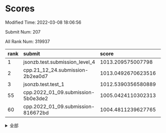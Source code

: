 # Scores

Modified Time: 2022-03-08 18:06:56

Submit Num: 207

All Rank Num: 319937

| rank |               submit               |       score        |       sigma        | pk_num |
| :--- | :--------------------------------- | :----------------- | :----------------- | :----- |
| 1    | jsonzb.test.submission_level_4     | 1013.209575007798  | 0.8014234425017641 | 6184   |
| 2    | cpp.21_12_24.submission-2b2ea0d7   | 1013.0492670623516 | 0.7994260368495186 | 6184   |
| 3    | jsonzb.test.test_1                 | 1012.5390356580889 | 0.8063321642069596 | 6181   |
| 55   | cpp.2022_01_09.submission-5b0e3de2 | 1005.0424110302313 | 0.7340138199689823 | 6179   |
| 60   | cpp.2022_01_09.submission-816672bd | 1004.4811239627765 | 0.71092946578551   | 6179   |


<details>
<summary>全部</summary>

| rank |                 submit                 |       score        |       sigma        | pk_num |
| :--- | :------------------------------------- | :----------------- | :----------------- | :----- |
| 1    | jsonzb.test.submission_level_4         | 1013.209575007798  | 0.8014234425017641 | 6184   |
| 2    | cpp.21_12_24.submission-2b2ea0d7       | 1013.0492670623516 | 0.7994260368495186 | 6184   |
| 3    | jsonzb.test.test_1                     | 1012.5390356580889 | 0.8063321642069596 | 6181   |
| 4    | gobigger.level_3.submission_level_3_38 | 1011.955930777557  | 0.8037864880694187 | 6178   |
| 5    | gobigger.level_3.submission_level_3_5  | 1011.8860127659932 | 0.7625493237617255 | 6183   |
| 6    | gobigger.level_3.submission_level_3_17 | 1011.4411625647268 | 0.7775950938230033 | 6186   |
| 7    | gobigger.level_3.submission_level_3_45 | 1011.4175260672498 | 0.760813972048704  | 6183   |
| 8    | gobigger.level_3.submission_level_3_8  | 1011.355576454573  | 0.7561732179431861 | 6183   |
| 9    | gobigger.level_3.submission_level_3_39 | 1011.2860455321087 | 0.7872878514102736 | 6188   |
| 10   | gobigger.level_3.submission_level_3_37 | 1011.2293600894913 | 0.7361803486036872 | 6185   |
| 11   | gobigger.level_3.submission_level_3_14 | 1011.1053251229691 | 0.7795706331449913 | 6183   |
| 12   | gobigger.level_3.submission_level_3_18 | 1011.0410585516711 | 0.792372377194206  | 6184   |
| 13   | gobigger.level_3.submission_level_3_6  | 1010.9352899380432 | 0.7691821700078516 | 6185   |
| 14   | gobigger.level_3.submission_level_3_9  | 1010.886814354743  | 0.7783080526244257 | 6189   |
| 15   | gobigger.level_3.submission_level_3_13 | 1010.8561497569341 | 0.7799742110800993 | 6182   |
| 16   | gobigger.level_3.submission_level_3_48 | 1010.8245020683199 | 0.7685063245783201 | 6187   |
| 17   | gobigger.level_3.submission_level_3_35 | 1010.6934521487757 | 0.759829844177722  | 6183   |
| 18   | gobigger.level_3.submission_level_3_24 | 1010.5634558878585 | 0.7765136584765618 | 6178   |
| 19   | gobigger.level_3.submission_level_3_19 | 1010.5454116024002 | 0.7548030101442925 | 6185   |
| 20   | gobigger.level_3.submission_level_3_27 | 1010.4206522747903 | 0.7573515684155915 | 6184   |
| 21   | gobigger.level_3.submission_level_3_2  | 1010.3833148820416 | 0.7660814409638229 | 6181   |
| 22   | gobigger.level_3.submission_level_3_11 | 1010.3537336353373 | 0.7608854963202483 | 6180   |
| 23   | gobigger.level_3.submission_level_3_3  | 1010.3282811802644 | 0.7629260560318708 | 6184   |
| 24   | gobigger.level_3.submission_level_3_26 | 1010.133473549987  | 0.7559860135792985 | 6181   |
| 25   | gobigger.level_3.submission_level_3_7  | 1010.0764620069992 | 0.7528839301669968 | 6184   |
| 26   | gobigger.level_3.submission_level_3_20 | 1010.0371930452957 | 0.7780396411688196 | 6179   |
| 27   | gobigger.level_3.submission_level_3_44 | 1009.9311195526014 | 0.7616002377390815 | 6179   |
| 28   | gobigger.level_3.submission_level_3_47 | 1009.907625279755  | 0.7535263512124962 | 6183   |
| 29   | gobigger.level_3.submission_level_3_46 | 1009.8452793548639 | 0.7734646672845488 | 6183   |
| 30   | gobigger.level_3.submission_level_3_15 | 1009.7436578192594 | 0.7737932285555906 | 6181   |
| 31   | gobigger.level_3.submission_level_3_33 | 1009.6494035908191 | 0.743773610641867  | 6183   |
| 32   | gobigger.level_3.submission_level_3_31 | 1009.6455762138188 | 0.749005701488865  | 6183   |
| 33   | gobigger.level_3.submission_level_3_22 | 1009.6265103822999 | 0.7636778505007457 | 6176   |
| 34   | gobigger.level_3.submission_level_3_10 | 1009.5857093515931 | 0.7571214566311941 | 6186   |
| 35   | gobigger.level_3.submission_level_3_43 | 1009.5804525473641 | 0.7710108375360352 | 6187   |
| 36   | gobigger.level_3.submission_level_3_41 | 1009.5392139598749 | 0.7605948393229477 | 6183   |
| 37   | gobigger.level_3.submission_level_3_34 | 1009.490787272942  | 0.7650901936523599 | 6180   |
| 38   | gobigger.level_3.submission_level_3_4  | 1009.4322570628875 | 0.7408374334550674 | 6184   |
| 39   | gobigger.level_3.submission_level_3_28 | 1009.3283318683377 | 0.7487379390475383 | 6184   |
| 40   | gobigger.level_3.submission_level_3_21 | 1009.3085098799781 | 0.7417652591614474 | 6183   |
| 41   | gobigger.level_3.submission_level_3_25 | 1009.192963774542  | 0.760473393232962  | 6180   |
| 42   | gobigger.level_3.submission_level_3_23 | 1009.07348159676   | 0.7447327152276991 | 6184   |
| 43   | gobigger.level_3.submission_level_3_49 | 1008.9654190872244 | 0.7662337883349571 | 6184   |
| 44   | gobigger.level_3.submission_level_3_32 | 1008.9466452995509 | 0.7743909617357341 | 6178   |
| 45   | gobigger.level_3.submission_level_3_36 | 1008.9331667955838 | 0.7398931921570554 | 6183   |
| 46   | gobigger.level_3.submission_level_3_30 | 1008.9255832531225 | 0.7504507144581144 | 6182   |
| 47   | gobigger.level_3.submission_level_3_29 | 1008.8757265866461 | 0.7355391178190441 | 6184   |
| 48   | gobigger.level_3.submission_level_3_1  | 1008.5523341934176 | 0.7442258494868407 | 6176   |
| 49   | gobigger.level_3.submission_level_3_42 | 1008.4043408675385 | 0.7465705675094859 | 6188   |
| 50   | gobigger.level_3.submission_level_3_0  | 1008.2083806969465 | 0.7360667125629133 | 6183   |
| 51   | gobigger.level_3.submission_level_3_40 | 1007.9841675023548 | 0.768206822314619  | 6174   |
| 52   | gobigger.level_3.submission_level_3_16 | 1007.9289008540605 | 0.7375775908271419 | 6182   |
| 53   | gobigger.level_3.submission_level_3_12 | 1007.802302043603  | 0.7349862689357302 | 6183   |
| 54   | gobigger.level_1.submission_level_1_29 | 1005.0598700541927 | 0.7081659505693363 | 6182   |
| 55   | cpp.2022_01_09.submission-5b0e3de2     | 1005.0424110302313 | 0.7340138199689823 | 6179   |
| 56   | gobigger.level_1.submission_level_1_38 | 1004.97138613154   | 0.7090993732969261 | 6183   |
| 57   | gobigger.level_1.submission_level_1_33 | 1004.7630754226457 | 0.7175940185539795 | 6178   |
| 58   | gobigger.level_1.submission_level_1_5  | 1004.6666327434016 | 0.7142832128733391 | 6180   |
| 59   | gobigger.level_1.submission_level_1_24 | 1004.5151231089059 | 0.7348857341050564 | 6180   |
| 60   | cpp.2022_01_09.submission-816672bd     | 1004.4811239627765 | 0.71092946578551   | 6179   |
| 61   | gobigger.level_1.submission_level_1_47 | 1004.408418410995  | 0.7173085072492822 | 6173   |
| 62   | gobigger.level_1.submission_level_1_46 | 1004.3596417524572 | 0.7169959841954863 | 6183   |
| 63   | gobigger.level_1.submission_level_1_4  | 1004.3272479689953 | 0.7011229727755212 | 6177   |
| 64   | gobigger.level_1.submission_level_1_1  | 1004.1253293943696 | 0.7197920357356661 | 6184   |
| 65   | gobigger.level_1.submission_level_1_3  | 1004.1083154668272 | 0.723519816326174  | 6181   |
| 66   | gobigger.level_1.submission_level_1_37 | 1003.9999362418406 | 0.7274282068129503 | 6176   |
| 67   | gobigger.level_1.submission_level_1_17 | 1003.9970160066289 | 0.7167819371423282 | 6183   |
| 68   | gobigger.level_1.submission_level_1_36 | 1003.9336004752228 | 0.7184835002529896 | 6184   |
| 69   | gobigger.level_1.submission_level_1_13 | 1003.8509126978097 | 0.720201065683157  | 6182   |
| 70   | gobigger.level_1.submission_level_1_7  | 1003.7993254357303 | 0.720470601417254  | 6183   |
| 71   | gobigger.level_1.submission_level_1_22 | 1003.7725850050284 | 0.7067130802051957 | 6183   |
| 72   | gobigger.level_1.submission_level_1_6  | 1003.7346774620552 | 0.7207777462869811 | 6179   |
| 73   | gobigger.level_1.submission_level_1_18 | 1003.7336743887457 | 0.7168540802368877 | 6178   |
| 74   | gobigger.level_1.submission_level_1_14 | 1003.7100136858821 | 0.7077031150430868 | 6181   |
| 75   | gobigger.level_1.submission_level_1_19 | 1003.6840223894377 | 0.7243779010304663 | 6179   |
| 76   | gobigger.level_1.submission_level_1_49 | 1003.5198487130443 | 0.7183573189696015 | 6177   |
| 77   | gobigger.level_1.submission_level_1_28 | 1003.4077927686886 | 0.7290665992752337 | 6185   |
| 78   | gobigger.level_1.submission_level_1_10 | 1003.3473464634102 | 0.7198792916728245 | 6182   |
| 79   | gobigger.level_1.submission_level_1_35 | 1003.3435558802363 | 0.7093033191329682 | 6184   |
| 80   | gobigger.level_1.submission_level_1_34 | 1003.2940806069896 | 0.7192338629460168 | 6185   |
| 81   | gobigger.level_1.submission_level_1_2  | 1003.2855122517952 | 0.7105239597806695 | 6182   |
| 82   | gobigger.level_1.submission_level_1_32 | 1003.2356538107755 | 0.7153615909385136 | 6180   |
| 83   | gobigger.level_1.submission_level_1_25 | 1003.1193000697259 | 0.7235493104678745 | 6185   |
| 84   | gobigger.level_1.submission_level_1_40 | 1003.0320800587974 | 0.7218051609313394 | 6188   |
| 85   | gobigger.level_1.submission_level_1_21 | 1002.9893299268517 | 0.7119122504559261 | 6180   |
| 86   | gobigger.level_1.submission_level_1_12 | 1002.9855294171471 | 0.7192768962412184 | 6184   |
| 87   | gobigger.level_1.submission_level_1_8  | 1002.9033603573254 | 0.7117046242288726 | 6182   |
| 88   | gobigger.level_1.submission_level_1_16 | 1002.8755179483497 | 0.7067294392604888 | 6184   |
| 89   | gobigger.level_1.submission_level_1_39 | 1002.8118208884675 | 0.7301381483249705 | 6187   |
| 90   | gobigger.level_1.submission_level_1_20 | 1002.791212328001  | 0.716828457118271  | 6179   |
| 91   | gobigger.level_1.submission_level_1_27 | 1002.7074357651428 | 0.7038477338073896 | 6179   |
| 92   | gobigger.level_1.submission_level_1_26 | 1002.5996998156243 | 0.7274996620736944 | 6181   |
| 93   | gobigger.level_1.submission_level_1_42 | 1002.5466074019909 | 0.7151034731438602 | 6185   |
| 94   | gobigger.level_1.submission_level_1_43 | 1002.495870783846  | 0.7132931898945735 | 6186   |
| 95   | gobigger.level_1.submission_level_1_41 | 1002.4504503747552 | 0.7155708362833881 | 6179   |
| 96   | gobigger.level_1.submission_level_1_30 | 1002.4170476996678 | 0.7325731526687645 | 6183   |
| 97   | gobigger.level_1.submission_level_1_11 | 1002.3849106575091 | 0.7203096139951061 | 6184   |
| 98   | gobigger.level_1.submission_level_1_23 | 1002.3831814536637 | 0.7192494579878476 | 6180   |
| 99   | gobigger.level_1.submission_level_1_15 | 1002.2960973775913 | 0.719328347225126  | 6185   |
| 100  | gobigger.level_1.submission_level_1_0  | 1002.2745247350271 | 0.7080423250520228 | 6183   |
| 101  | gobigger.level_1.submission_level_1_31 | 1002.264395762368  | 0.7151621513303388 | 6181   |
| 102  | gobigger.level_1.submission_level_1_44 | 1001.990037022263  | 0.7162359613221041 | 6188   |
| 103  | gobigger.level_1.submission_level_1_48 | 1001.8792516950016 | 0.7133431688329138 | 6184   |
| 104  | gobigger.level_1.submission_level_1_45 | 1001.8543385694472 | 0.7248071327795141 | 6186   |
| 105  | gobigger.level_1.submission_level_1_9  | 1001.0391821938244 | 0.707697283974647  | 6176   |
| 106  | gobigger.random.submission_random_1    | 997.3461555038483  | 0.6989382428400573 | 6183   |
| 107  | gobigger.random.submission_random_46   | 997.188879105786   | 0.7163326002415252 | 6181   |
| 108  | gobigger.random.submission_random_20   | 997.1815019010041  | 0.7154377950327799 | 6179   |
| 109  | gobigger.random.submission_random_36   | 997.1684370999759  | 0.7218455695878162 | 6184   |
| 110  | gobigger.random.submission_random_39   | 996.862124088456   | 0.7041570028785498 | 6186   |
| 111  | gobigger.random.submission_random_0    | 996.7921213226081  | 0.7091704760622254 | 6192   |
| 112  | gobigger.random.submission_random_3    | 996.714107151436   | 0.6921288912860761 | 6184   |
| 113  | gobigger.random.submission_random_31   | 996.6725309304152  | 0.7067327420168374 | 6180   |
| 114  | gobigger.random.submission_random_17   | 996.5820348703708  | 0.7108181902303884 | 6182   |
| 115  | gobigger.random.submission_random_23   | 996.4660211725836  | 0.7050221647495047 | 6183   |
| 116  | gobigger.random.submission_random_15   | 996.4480055098841  | 0.7210003725271484 | 6184   |
| 117  | gobigger.random.submission_random_18   | 996.4461305690216  | 0.7140797863156363 | 6180   |
| 118  | gobigger.random.submission_random_26   | 996.3721350066347  | 0.7054663350858436 | 6185   |
| 119  | gobigger.random.submission_random_5    | 996.3108539874021  | 0.7152946749744684 | 6180   |
| 120  | gobigger.random.submission_random_42   | 996.2698281629331  | 0.7167653105791335 | 6187   |
| 121  | gobigger.random.submission_random_22   | 996.2525631479504  | 0.7007323410200414 | 6183   |
| 122  | gobigger.random.submission_random_4    | 996.1844014707606  | 0.713311437291616  | 6181   |
| 123  | gobigger.random.submission_random_32   | 996.0671768835426  | 0.697718131324834  | 6182   |
| 124  | gobigger.random.submission_random_25   | 996.0651108286654  | 0.7009015720072465 | 6184   |
| 125  | gobigger.random.submission_random_21   | 996.0269175087757  | 0.7143630332322078 | 6185   |
| 126  | gobigger.random.submission_random_29   | 995.9850650078337  | 0.7174640872277429 | 6180   |
| 127  | gobigger.random.submission_random_34   | 995.9376786611809  | 0.7019718007810695 | 6185   |
| 128  | gobigger.random.submission_random_47   | 995.9032987329202  | 0.7066781222039775 | 6184   |
| 129  | gobigger.random.submission_random_19   | 995.8287239768971  | 0.7128131176140361 | 6181   |
| 130  | gobigger.random.submission_random_16   | 995.7142382308394  | 0.7094966809540548 | 6183   |
| 131  | gobigger.random.submission_random_44   | 995.6983249517538  | 0.7130486269297145 | 6184   |
| 132  | gobigger.random.submission_random_41   | 995.6924088080398  | 0.7180425897687666 | 6177   |
| 133  | gobigger.random.submission_random_7    | 995.6775194229169  | 0.7146136831325905 | 6187   |
| 134  | gobigger.random.submission_random_13   | 995.6464439331892  | 0.7050939080762061 | 6181   |
| 135  | gobigger.random.submission_random_10   | 995.641206476679   | 0.7049342361380049 | 6180   |
| 136  | gobigger.random.submission_random_6    | 995.5846855172234  | 0.7061250292217658 | 6180   |
| 137  | gobigger.random.submission_random_35   | 995.5644138896491  | 0.7373906940769052 | 6187   |
| 138  | gobigger.random.submission_random_14   | 995.5333371695019  | 0.7086566677373571 | 6180   |
| 139  | gobigger.random.submission_random_12   | 995.5262218520431  | 0.7178149493277385 | 6176   |
| 140  | gobigger.random.submission_random_24   | 995.5037139474001  | 0.7162147612556536 | 6182   |
| 141  | gobigger.random.submission_random_38   | 995.4948812895135  | 0.7278752465567723 | 6181   |
| 142  | gobigger.random.submission_random_30   | 995.469588836912   | 0.7058818644756193 | 6181   |
| 143  | gobigger.random.submission_random_11   | 995.3961498207848  | 0.7154993818045541 | 6188   |
| 144  | gobigger.random.submission_random_28   | 995.3816950538816  | 0.709256625318598  | 6182   |
| 145  | gobigger.random.submission_random_43   | 995.3629544604956  | 0.7226086643156547 | 6179   |
| 146  | gobigger.random.submission_random_27   | 995.2402742548715  | 0.7083057488691545 | 6180   |
| 147  | gobigger.random.submission_random_37   | 995.2276959483364  | 0.6950014616413404 | 6180   |
| 148  | gobigger.random.submission_random_40   | 995.2032665306971  | 0.7183316089713327 | 6183   |
| 149  | gobigger.level_2.submission_level_2_30 | 995.1799522467412  | 0.7230392165339823 | 6182   |
| 150  | gobigger.random.submission_random_2    | 995.1792363165096  | 0.7052265106456749 | 6182   |
| 151  | gobigger.random.submission_random_49   | 995.1698750285346  | 0.7159984592344608 | 6182   |
| 152  | gobigger.random.submission_random_33   | 995.067625375329   | 0.7144404677637276 | 6182   |
| 153  | gobigger.random.submission_random_48   | 994.9527915292501  | 0.7309338771472352 | 6181   |
| 154  | gobigger.random.submission_random_45   | 994.9278245383794  | 0.7077119151609649 | 6180   |
| 155  | gobigger.random.submission_random_8    | 994.6810977615193  | 0.7074001847158897 | 6183   |
| 156  | gobigger.random.submission_random_9    | 994.4935473943042  | 0.7226333580997885 | 6186   |
| 157  | gobigger.level_2.submission_level_2_43 | 994.2080574458622  | 0.7273318544353002 | 6183   |
| 158  | gobigger.level_2.submission_level_2_48 | 993.8799313523346  | 0.731623861598379  | 6188   |
| 159  | gobigger.level_2.submission_level_2_14 | 993.8722107413479  | 0.7288174203222725 | 6182   |
| 160  | gobigger.level_2.submission_level_2_15 | 993.6855595703014  | 0.7161637057000637 | 6179   |
| 161  | gobigger.level_2.submission_level_2_13 | 993.6201730747157  | 0.7359586581652102 | 6182   |
| 162  | gobigger.level_2.submission_level_2_18 | 993.5782954891996  | 0.7282609423198191 | 6177   |
| 163  | gobigger.level_2.submission_level_2_32 | 993.3917588117089  | 0.7241917681522949 | 6182   |
| 164  | gobigger.level_2.submission_level_2_46 | 993.2736148213692  | 0.7601444933819042 | 6181   |
| 165  | gobigger.level_2.submission_level_2_38 | 993.2710387594094  | 0.7299056583256913 | 6181   |
| 166  | gobigger.level_2.submission_level_2_10 | 993.0257089936324  | 0.740748694129061  | 6188   |
| 167  | gobigger.level_2.submission_level_2_44 | 992.9471452394646  | 0.7360809752535779 | 6184   |
| 168  | gobigger.level_2.submission_level_2_26 | 992.8356923942382  | 0.7634567139111599 | 6181   |
| 169  | gobigger.level_2.submission_level_2_3  | 992.7504300079848  | 0.7351756587564933 | 6181   |
| 170  | gobigger.level_2.submission_level_2_42 | 992.7440030780348  | 0.7410193053156893 | 6184   |
| 171  | gobigger.level_2.submission_level_2_21 | 992.7041694541823  | 0.7270585982868752 | 6184   |
| 172  | gobigger.level_2.submission_level_2_17 | 992.6825162571614  | 0.7413905611932022 | 6183   |
| 173  | gobigger.level_2.submission_level_2_20 | 992.6718577527334  | 0.7400198113085469 | 6180   |
| 174  | gobigger.level_2.submission_level_2_11 | 992.6091655277428  | 0.7431887653447934 | 6178   |
| 175  | gobigger.level_2.submission_level_2_16 | 992.4956382454844  | 0.7388329503003012 | 6180   |
| 176  | gobigger.level_2.submission_level_2_5  | 992.3978016557453  | 0.7416735213139504 | 6181   |
| 177  | gobigger.level_2.submission_level_2_24 | 992.3653561955948  | 0.7393118651888575 | 6182   |
| 178  | gobigger.level_2.submission_level_2_37 | 992.3177943184639  | 0.7257138613625164 | 6180   |
| 179  | gobigger.level_2.submission_level_2_47 | 992.2710272780909  | 0.7645765158753556 | 6178   |
| 180  | gobigger.level_2.submission_level_2_2  | 992.2555989269678  | 0.7321425296842031 | 6183   |
| 181  | gobigger.level_2.submission_level_2_7  | 992.2325950075772  | 0.7415933664817433 | 6185   |
| 182  | gobigger.level_2.submission_level_2_27 | 992.1100353698296  | 0.7443439886591379 | 6187   |
| 183  | gobigger.level_2.submission_level_2_19 | 992.1093300255217  | 0.7468204235077056 | 6179   |
| 184  | gobigger.level_2.submission_level_2_34 | 991.9879876015096  | 0.7357332332787561 | 6181   |
| 185  | gobigger.level_2.submission_level_2_36 | 991.98266527605    | 0.7512049827172477 | 6183   |
| 186  | gobigger.level_2.submission_level_2_25 | 991.9477237832139  | 0.7581233266400441 | 6178   |
| 187  | gobigger.level_2.submission_level_2_9  | 991.9122523303945  | 0.7680288574873232 | 6183   |
| 188  | gobigger.level_2.submission_level_2_1  | 991.8467385028412  | 0.7450927064165597 | 6180   |
| 189  | gobigger.level_2.submission_level_2_22 | 991.8429111702918  | 0.7400752016202041 | 6182   |
| 190  | gobigger.level_2.submission_level_2_4  | 991.712619734689   | 0.7412249210593621 | 6179   |
| 191  | gobigger.level_2.submission_level_2_40 | 991.6995197041522  | 0.7497230659619124 | 6185   |
| 192  | gobigger.level_2.submission_level_2_49 | 991.6394765663315  | 0.7492785767173205 | 6185   |
| 193  | gobigger.level_2.submission_level_2_0  | 991.5452932110493  | 0.7519446510162084 | 6182   |
| 194  | gobigger.level_2.submission_level_2_33 | 991.5157202150368  | 0.7422999599638146 | 6179   |
| 195  | gobigger.level_2.submission_level_2_35 | 991.4961891870262  | 0.7555038334765445 | 6186   |
| 196  | gobigger.level_2.submission_level_2_6  | 991.4101937218254  | 0.7757398704963598 | 6188   |
| 197  | gobigger.level_2.submission_level_2_8  | 991.3776988547501  | 0.7343008093138417 | 6188   |
| 198  | gobigger.level_2.submission_level_2_31 | 991.3399554437511  | 0.7306243296466394 | 6186   |
| 199  | gobigger.level_2.submission_level_2_41 | 991.1413699777121  | 0.7516581134419766 | 6187   |
| 200  | gobigger.level_2.submission_level_2_12 | 991.0706067391371  | 0.7528591410833483 | 6178   |
| 201  | gobigger.level_2.submission_level_2_23 | 990.967883009289   | 0.7497727453568132 | 6185   |
| 202  | gobigger.level_2.submission_level_2_29 | 990.9272732305772  | 0.7608497594476653 | 6185   |
| 203  | gobigger.level_2.submission_level_2_28 | 990.6446368643376  | 0.7562931163393805 | 6184   |
| 204  | gobigger.level_2.submission_level_2_39 | 989.9855450894145  | 0.7571349453121728 | 6189   |
| 205  | gobigger.level_2.submission_level_2_45 | 989.7112765385478  | 0.7757715073555983 | 6183   |
| 206  | gobigger.none.submission_none_0        | 979.4850346000469  | 1.266277151320755  | 6186   |
| 207  | gobigger.none.submission_none_1        | 976.4046425127909  | 1.318297251315915  | 6181   |

</details>